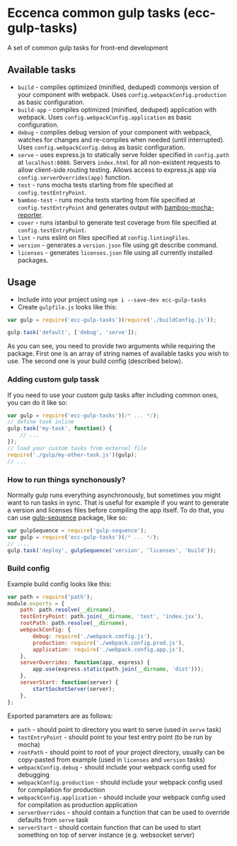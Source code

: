 # Eccenca common gulp tasks (ecc-gulp-tasks)

A set of common gulp tasks for front-end development

## Available tasks

- `build` - compiles optimized (minified, deduped) commonjs version of your component with webpack. Uses `config.webpackConfig.production` as basic configuration.
- `build-app` - compiles optimized (minified, deduped) application with webpack. Uses `config.webpackConfig.application` as basic configuration.
- `debug` - compiles debug version of your component with webpack, watches for changes and re-compiles when needed (until interrupted). Uses `config.webpackConfig.debug` as basic configuration.
- `serve` - uses express.js to statically serve folder specified in `config.path` at `localhost:8080`. Servers `index.html` for all non-existent requests to allow client-side routing testing. Allows access to express.js app via `config.serverOverrides(app)` function.
- `test` - runs mocha tests starting from file specified at `config.testEntryPoint`.
- `bamboo-test` - runs mocha tests starting from file specified at `config.testEntryPoint` and generates output with [bamboo-mocha-reporter](https://www.npmjs.com/package/mocha-bamboo-reporter).
- `cover` - runs istanbul to generate test coverage from file specified at `config.testEntryPoint`.
- `lint` - runs eslint on files specified at `config.lintingFiles`.
- `version` - generates a `version.json` file using git describe command.
- `licenses` - generates `licenses.json` file using all currently installed packages.

## Usage

- Include into your project using `npm i --save-dev ecc-gulp-tasks`
- Create `gulpfile.js` looks like this:

```js
var gulp = require('ecc-gulp-tasks')(require('./buildConfig.js'));

gulp.task('default', ['debug', 'serve']);
```

As you can see, you need to provide two arguments while requiring the package.
First one is an array of string names of available tasks you wish to use.
The second one is your build config (described below).

### Adding custom gulp tassk

If you need to use your custom gulp tasks after including common ones, you can do it like so:

```js
var gulp = require('ecc-gulp-tasks')(/* ... */);
// define task inline
gulp.task('my-task', function() {
    // ...
});
// load your custom tasks from external file
require('./gulp/my-other-task.js')(gulp);
// ...
```

### How to run things synchonously?

Normally gulp runs everything asynchronously, but sometimes you might want to run tasks in sync.
That is useful for example if you want to generate a version and licenses files before compiling the app itself.
To do that, you can use [gulp-sequence](https://github.com/teambition/gulp-sequence) package, like so:

```js
var gulpSequence = require('gulp-sequence');
var gulp = require('ecc-gulp-tasks')(/* ... */);
// ....
gulp.task('deploy', gulpSequence('version', 'licenses', 'build'));
```

### Build config

Example build config looks like this:

```js
var path = require('path');
module.exports = {
    path: path.resolve(__dirname),
    testEntryPoint: path.join(__dirname, 'test', 'index.jsx'),
    rootPath: path.resolve(__dirname),
    webpackConfig: {
        debug: require('./webpack.config.js'),
        production: require('./webpack.config.prod.js'),
        application: require('./webpack.config.app.js'),
    },
    serverOverrides: function(app, express) {
        app.use(express.static(path.join(__dirname, 'dist')));
    },
    serverStart: function(server) {
        startSocketServer(server);
    },
};
```

Exported parameters are as follows:

- `path` - should point to directory you want to serve (used in `serve` task)
- `testEntryPoint` - should point to your test entry point (to be run by mocha)
- `rootPath` - should point to root of your project directory, usually can be copy-pasted from example (used in `licenses` and `version` tasks)
- `webpackConfig.debug` - should include your webpack config used for debugging
- `webpackConfig.production` - should include your webpack config used for compilation for production
- `webpackConfig.application` - should include your webpack config used for compilation as production application
- `serverOverrides` - should contain a function that can be used to override defaults from `serve` task
- `serverStart` - should contain function that can be used to start something on top of server instance (e.g. websocket server)
